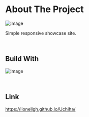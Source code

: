 # About The Project

![image](https://user-images.githubusercontent.com/98813616/190920223-e4d2d60b-d43f-46df-910e-887d28d727f3.png)


Simple responsive showcase site.

<br/>

## Build With 

![image](https://user-images.githubusercontent.com/98813616/190920372-626241c0-ddf8-4246-898b-c154af1ed379.png)


<br/>

## Link 

https://lionellgh.github.io/Uchiha/
